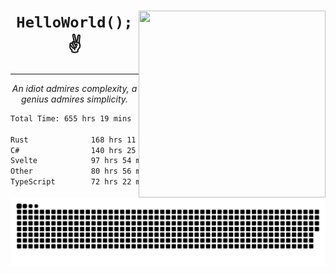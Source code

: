 <div text-align="center">
    <img src="https://i.imgur.com/h1q15Kt.gife" align="right" width="299" height="299">
    <h1 align="center"><code>HelloWorld();</code> ✌️</h1>
    <hr>
    <p align="center"><i>An idiot admires complexity, a genius admires simplicity.</i></p>
</div>

<!--START_SECTION:waka-->

```txt
Total Time: 655 hrs 19 mins

Rust              168 hrs 11 mins █████▓░░░░░░░░░░░░░░░░░░░   22.84 %
C#                140 hrs 25 mins ████▓░░░░░░░░░░░░░░░░░░░░   19.07 %
Svelte            97 hrs 54 mins  ███▒░░░░░░░░░░░░░░░░░░░░░   13.30 %
Other             80 hrs 56 mins  ██▓░░░░░░░░░░░░░░░░░░░░░░   10.99 %
TypeScript        72 hrs 22 mins  ██▒░░░░░░░░░░░░░░░░░░░░░░   09.83 %
```

<!--END_SECTION:waka-->

<picture>
  <source media="(prefers-color-scheme: dark)" srcset="https://raw.githubusercontent.com/Somfic/Somfic/main/github-contribution-grid-snake-dark.svg">
  <source media="(prefers-color-scheme: light)" srcset="https://raw.githubusercontent.com/Somfic/Somfic/main/github-contribution-grid-snake.svg">
  <img alt="github contribution grid snake animation" src="https://raw.githubusercontent.com/Somfic/Somfic/main/github-contribution-grid-snake.svg">
</picture>
